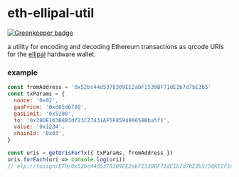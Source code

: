 # eth-ellipal-util

[![Greenkeeper badge](https://badges.greenkeeper.io/kumavis/eth-ellipal-util.svg)](https://greenkeeper.io/)

a utility for encoding and decoding Ethereum transactions as qrcode URIs for the [ellipal](https://www.ellipal.com/) hardware wallet.


### example

```js
const fromAddress = '0x52bc44d5378309EE2abF1539BF71dE1b7d7bE3b5'
const txParams = {
  nonce: '0x02',
  gasPrice: '0xd85d6780',
  gasLimit: '0x5208',
  to: '0x28DE163B8B3df23C27431AF5F85949065BBba5f1',
  value: '0x1234',
  chainId: '0x03',
}

const uris = getUrisForTx({ txParams, fromAddress })
uris.forEach(uri => console.log(uri))
// elp://tosign/ETH/0x52bc44d5378309EE2abF1539BF71dE1b7d7bE3b5/5QKE2F1ngIJSCJQo3hY7iz3yPCdDGvX4WUkGW7ul8YISNIADgIA=/ETH/18
```